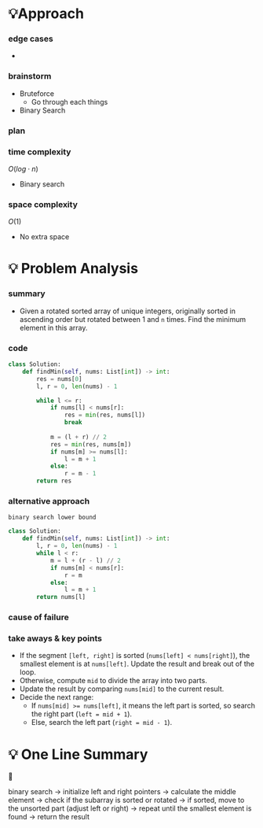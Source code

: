 # 💡Approach

### edge cases

- 

### brainstorm

- Bruteforce
    - Go through each things
- Binary Search

### plan

### time complexity

$O(log \cdot n)$

- Binary search

### space complexity

$O(1)$

- No extra space

# 💡 Problem Analysis

### summary

- Given a rotated sorted array of unique integers, originally sorted in ascending order but rotated between 1 and `n` times. Find the minimum element in this array.

### code

```python
class Solution:
    def findMin(self, nums: List[int]) -> int:
        res = nums[0]
        l, r = 0, len(nums) - 1

        while l <= r:
            if nums[l] < nums[r]:
                res = min(res, nums[l])
                break
            
            m = (l + r) // 2
            res = min(res, nums[m])
            if nums[m] >= nums[l]:
                l = m + 1
            else:
                r = m - 1
        return res
```

### alternative approach

`binary search lower bound`

```python
class Solution:
    def findMin(self, nums: List[int]) -> int:
        l, r = 0, len(nums) - 1
        while l < r:
            m = l + (r - l) // 2
            if nums[m] < nums[r]:
                r = m
            else:
                l = m + 1
        return nums[l]
```

### cause of failure

### take aways & key points

- If the segment `[left, right]` is sorted (`nums[left] < nums[right]`), the smallest element is at `nums[left]`. Update the result and break out of the loop.
- Otherwise, compute `mid` to divide the array into two parts.
- Update the result by comparing `nums[mid]` to the current result.
- Decide the next range:
    - If `nums[mid] >= nums[left]`, it means the left part is sorted, so search the right part (`left = mid + 1`).
    - Else, search the left part (`right = mid - 1`).

# 💡 One Line Summary

<aside>
📌

binary search → initialize left and right pointers → calculate the middle element → check if the subarray is sorted or rotated → if sorted, move to the unsorted part (adjust left or right) → repeat until the smallest element is found → return the result

</aside>